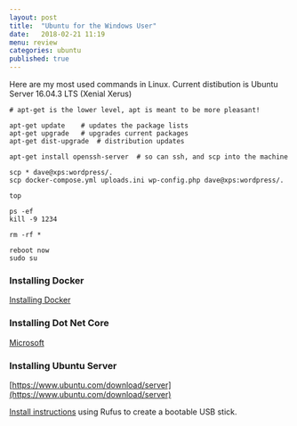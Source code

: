```yaml
---
layout: post
title:  "Ubuntu for the Windows User"
date:   2018-02-21 11:19
menu: review
categories: ubuntu 
published: true 
---
```

Here are my most used commands in Linux.  Current distibution is Ubuntu Server 16.04.3 LTS (Xenial Xerus)

```
# apt-get is the lower level, apt is meant to be more pleasant!

apt-get update    # updates the package lists
apt-get upgrade   # upgrades current packages
apt-get dist-upgrade  # distribution updates 

apt-get install openssh-server  # so can ssh, and scp into the machine

scp * dave@xps:wordpress/.
scp docker-compose.yml uploads.ini wp-config.php dave@xps:wordpress/.

top

ps -ef
kill -9 1234

rm -rf *

reboot now  
sudo su
```
### Installing Docker
[Installing Docker](/docker/2018/02/01/Wordpress-on-Docker.html#going-to-uat--production)

### Installing Dot Net Core
[Microsoft](https://www.microsoft.com/net/learn/get-started/windows#linuxubuntu)

### Installing Ubuntu Server
[https://www.ubuntu.com/download/server](https://www.ubuntu.com/download/server)

[Install instructions](https://tutorials.ubuntu.com/tutorial/tutorial-create-a-usb-stick-on-windows#1) using Rufus to create a bootable USB stick.

